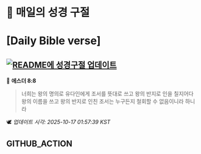 # 🙏 매일의 성경 구절
# [Daily Bible verse]
## [![README에 성경구절 업데이트](https://github.com/DONGSUKA/first_test/actions/workflows/update-readme-bible.yml/badge.svg)](https://github.com/DONGSUKA/first_test/actions/workflows/update-readme-bible.yml)
<!-- START_BIBLE_VERSE -->
📖 **에스더 8:8**
> 너희는 왕의 명의로 유다인에게 조서를 뜻대로 쓰고 왕의 반지로 인을 칠지어다 왕의 이름을 쓰고 왕의 반지로 인친 조서는 누구든지 철회할 수 없음이니라 하니라

🕊️ _업데이트 시각: 2025-10-17 01:57:39 KST_
  <!-- END_BIBLE_VERSE -->
## GITHUB_ACTION
